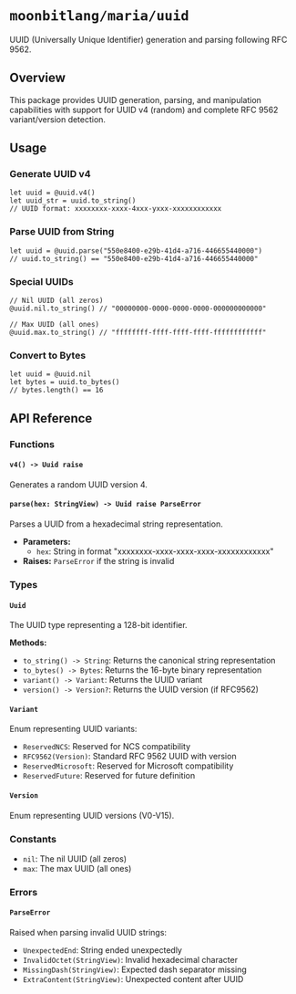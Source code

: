 # `moonbitlang/maria/uuid`

UUID (Universally Unique Identifier) generation and parsing following RFC 9562.

## Overview

This package provides UUID generation, parsing, and manipulation capabilities with support for UUID v4 (random) and complete RFC 9562 variant/version detection.

## Usage

### Generate UUID v4

```moonbit
let uuid = @uuid.v4()
let uuid_str = uuid.to_string()
// UUID format: xxxxxxxx-xxxx-4xxx-yxxx-xxxxxxxxxxxx
```

### Parse UUID from String

```moonbit
let uuid = @uuid.parse("550e8400-e29b-41d4-a716-446655440000")
// uuid.to_string() == "550e8400-e29b-41d4-a716-446655440000"
```

### Special UUIDs

```moonbit
// Nil UUID (all zeros)
@uuid.nil.to_string() // "00000000-0000-0000-0000-000000000000"

// Max UUID (all ones)
@uuid.max.to_string() // "ffffffff-ffff-ffff-ffff-ffffffffffff"
```

### Convert to Bytes

```moonbit
let uuid = @uuid.nil
let bytes = uuid.to_bytes()
// bytes.length() == 16
```

## API Reference

### Functions

#### `v4() -> Uuid raise`

Generates a random UUID version 4.

#### `parse(hex: StringView) -> Uuid raise ParseError`

Parses a UUID from a hexadecimal string representation.

- **Parameters:**
  - `hex`: String in format "xxxxxxxx-xxxx-xxxx-xxxx-xxxxxxxxxxxx"
- **Raises:** `ParseError` if the string is invalid

### Types

#### `Uuid`

The UUID type representing a 128-bit identifier.

**Methods:**
- `to_string() -> String`: Returns the canonical string representation
- `to_bytes() -> Bytes`: Returns the 16-byte binary representation
- `variant() -> Variant`: Returns the UUID variant
- `version() -> Version?`: Returns the UUID version (if RFC9562)

#### `Variant`

Enum representing UUID variants:
- `ReservedNCS`: Reserved for NCS compatibility
- `RFC9562(Version)`: Standard RFC 9562 UUID with version
- `ReservedMicrosoft`: Reserved for Microsoft compatibility
- `ReservedFuture`: Reserved for future definition

#### `Version`

Enum representing UUID versions (V0-V15).

### Constants

- `nil`: The nil UUID (all zeros)
- `max`: The max UUID (all ones)

### Errors

#### `ParseError`

Raised when parsing invalid UUID strings:
- `UnexpectedEnd`: String ended unexpectedly
- `InvalidOctet(StringView)`: Invalid hexadecimal character
- `MissingDash(StringView)`: Expected dash separator missing
- `ExtraContent(StringView)`: Unexpected content after UUID
